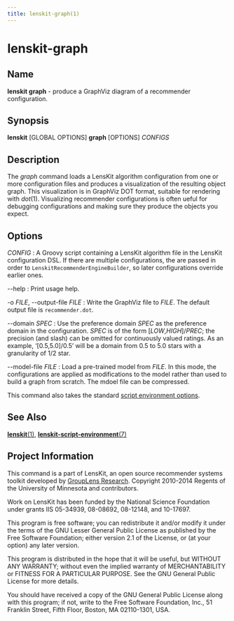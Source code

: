 ```yaml
---
title: lenskit-graph(1)
---
```


lenskit-graph
=============

Name
----

**lenskit graph** - produce a GraphViz diagram of a recommender
configuration.

Synopsis
--------

**lenskit** [GLOBAL OPTIONS] **graph** [OPTIONS] *CONFIGS*

Description
-----------

The *graph* command loads a LensKit algorithm configuration from one or
more configuration files and produces a visualization of the resulting
object graph. This visualization is in GraphViz DOT format, suitable for
rendering with *dot*(1). Visualizing recommender configurations is often
ueful for debugging configurations and making sure they produce the
objects you expect.

Options
-------

*CONFIG*
:   A Groovy script containing a LensKit algorithm file in the LensKit
    configuration DSL. If there are multiple configurations, the are
    passed in order to `LenskitRecommenderEngineBuilder`, so later
    configurations override earlier ones.

--help
:   Print usage help.

-o *FILE*, --output-file *FILE*
:   Write the GraphViz file to *FILE*. The default output file is
    `recommender.dot`.

--domain *SPEC*
:   Use the preference domain *SPEC* as the preference domain in the
    configuration. *SPEC* is of the form [*LOW*,*HIGH*]/*PREC*; the
    precision (and slash) can be omitted for continuously valued
    ratings. As an example, ‘[0.5,5.0]/0.5’ will be a domain from 0.5 to
    5.0 stars with a granularity of 1/2 star.

--model-file *FILE*
:   Load a pre-trained model from *FILE*. In this mode, the
    configurations are applied as modifications to the model rather than
    used to build a graph from scratch. The mdoel file can be
    compressed.

This command also takes the standard [script environment
options](lenskit-script-environment.7.html).

See Also
--------

[**lenskit**(1)](lenskit.1.html),
[**lenskit-script-environment**(7)](lenskit-script-environment.7.html)

Project Information
-------------------

This command is a part of LensKit, an open source recommender systems
toolkit developed by [GroupLens Research](http://grouplens.org).
Copyright 2010-2014 Regents of the University of Minnesota and
contributors.

Work on LensKit has been funded by the National Science Foundation under
grants IIS 05-34939, 08-08692, 08-12148, and 10-17697.

This program is free software; you can redistribute it and/or modify it
under the terms of the GNU Lesser General Public License as published by
the Free Software Foundation; either version 2.1 of the License, or (at
your option) any later version.

This program is distributed in the hope that it will be useful, but
WITHOUT ANY WARRANTY; without even the implied warranty of
MERCHANTABILITY or FITNESS FOR A PARTICULAR PURPOSE. See the GNU General
Public License for more details.

You should have received a copy of the GNU General Public License along
with this program; if not, write to the Free Software Foundation, Inc.,
51 Franklin Street, Fifth Floor, Boston, MA 02110-1301, USA.

